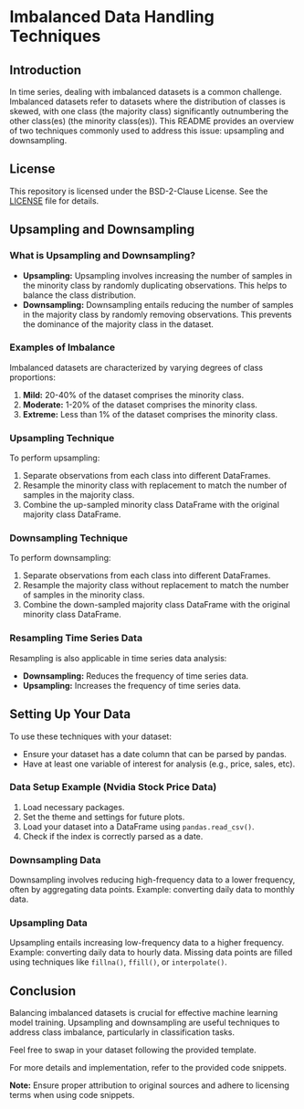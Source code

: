 # Imbalanced Data Handling Techniques

## Introduction
In time series, dealing with imbalanced datasets is a common challenge. Imbalanced datasets refer to datasets where the distribution of classes is skewed, with one class (the majority class) significantly outnumbering the other class(es) (the minority class(es)). This README provides an overview of two techniques commonly used to address this issue: upsampling and downsampling.

## License
This repository is licensed under the BSD-2-Clause License. See the [LICENSE](LICENSE) file for details.

## Upsampling and Downsampling

### What is Upsampling and Downsampling?
- **Upsampling:** Upsampling involves increasing the number of samples in the minority class by randomly duplicating observations. This helps to balance the class distribution.
- **Downsampling:** Downsampling entails reducing the number of samples in the majority class by randomly removing observations. This prevents the dominance of the majority class in the dataset.

### Examples of Imbalance
Imbalanced datasets are characterized by varying degrees of class proportions:
1. **Mild:** 20-40% of the dataset comprises the minority class.
2. **Moderate:** 1-20% of the dataset comprises the minority class.
3. **Extreme:** Less than 1% of the dataset comprises the minority class.

### Upsampling Technique
To perform upsampling:
1. Separate observations from each class into different DataFrames.
2. Resample the minority class with replacement to match the number of samples in the majority class.
3. Combine the up-sampled minority class DataFrame with the original majority class DataFrame.

### Downsampling Technique
To perform downsampling:
1. Separate observations from each class into different DataFrames.
2. Resample the majority class without replacement to match the number of samples in the minority class.
3. Combine the down-sampled majority class DataFrame with the original minority class DataFrame.

### Resampling Time Series Data
Resampling is also applicable in time series data analysis:
- **Downsampling:** Reduces the frequency of time series data.
- **Upsampling:** Increases the frequency of time series data.

## Setting Up Your Data
To use these techniques with your dataset:
- Ensure your dataset has a date column that can be parsed by pandas.
- Have at least one variable of interest for analysis (e.g., price, sales, etc).

### Data Setup Example (Nvidia Stock Price Data)
1. Load necessary packages.
2. Set the theme and settings for future plots.
3. Load your dataset into a DataFrame using `pandas.read_csv()`.
4. Check if the index is correctly parsed as a date.

### Downsampling Data
Downsampling involves reducing high-frequency data to a lower frequency, often by aggregating data points. Example: converting daily data to monthly data.

### Upsampling Data
Upsampling entails increasing low-frequency data to a higher frequency. Example: converting daily data to hourly data. Missing data points are filled using techniques like `fillna()`, `ffill()`, or `interpolate()`.

## Conclusion
Balancing imbalanced datasets is crucial for effective machine learning model training. Upsampling and downsampling are useful techniques to address class imbalance, particularly in classification tasks.

Feel free to swap in your dataset following the provided template.

For more details and implementation, refer to the provided code snippets.

**Note:** Ensure proper attribution to original sources and adhere to licensing terms when using code snippets.
